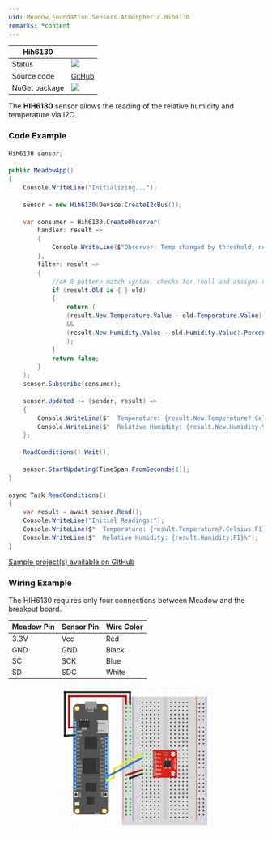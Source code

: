 ```yaml
---
uid: Meadow.Foundation.Sensors.Atmospheric.Hih6130
remarks: *content
---
```


| Hih6130 | |
|--------|--------|
| Status | <img src="https://img.shields.io/badge/Working-brightgreen"/> |
| Source code | [GitHub](https://github.com/WildernessLabs/Meadow.Foundation/tree/master/Source/Meadow.Foundation.Peripherals/Sensors.Atmospheric.Hih6130) |
| NuGet package | <a href="https://www.nuget.org/packages/Meadow.Foundation.Sensors.Atmospheric.Hih6130/" target="_blank"><img src="https://img.shields.io/nuget/v/Meadow.Foundation.Sensors.Atmospheric.Hih6130.svg?label=Meadow.Foundation.Sensors.Atmospheric.Hih6130" /></a> |

The **HIH6130** sensor allows the reading of the relative humidity and temperature via I2C.

### Code Example

```csharp
Hih6130 sensor;

public MeadowApp()
{
    Console.WriteLine("Initializing...");

    sensor = new Hih6130(Device.CreateI2cBus());

    var consumer = Hih6130.CreateObserver(
        handler: result => 
        {
            Console.WriteLine($"Observer: Temp changed by threshold; new temp: {result.New.Temperature?.Celsius:N2}C, old: {result.Old?.Temperature?.Celsius:N2}C");
        },                
        filter: result => 
        {
            //c# 8 pattern match syntax. checks for !null and assigns var.
            if (result.Old is { } old)
            { 
                return (
                (result.New.Temperature.Value - old.Temperature.Value).Abs().Celsius > 0.5
                &&
                (result.New.Humidity.Value - old.Humidity.Value).Percent > 0.05
                );
            }
            return false;
        }
    );
    sensor.Subscribe(consumer);

    sensor.Updated += (sender, result) => 
    {
        Console.WriteLine($"  Temperature: {result.New.Temperature?.Celsius:F1}°C");
        Console.WriteLine($"  Relative Humidity: {result.New.Humidity.Value:F1}%");
    };

    ReadConditions().Wait();

    sensor.StartUpdating(TimeSpan.FromSeconds(1));
}

async Task ReadConditions()
{
    var result = await sensor.Read();
    Console.WriteLine("Initial Readings:");
    Console.WriteLine($"  Temperature: {result.Temperature?.Celsius:F1}°C");
    Console.WriteLine($"  Relative Humidity: {result.Humidity:F1}%");
}

```

[Sample project(s) available on GitHub](https://github.com/WildernessLabs/Meadow.Foundation/tree/master/Source/Meadow.Foundation.Peripherals/Sensors.Atmospheric.Hih6130/Samples/Sensors.Atmospheric.Hih6130_Sample)

### Wiring Example

The HIH6130 requires only four connections between Meadow and the breakout board.

| Meadow Pin   | Sensor Pin     | Wire Color |
|--------------|----------------|------------|
| 3.3V         | Vcc            | Red        |
| GND          | GND            | Black      |
| SC           | SCK            | Blue       |
| SD           | SDC            | White      |

<img src="../../API_Assets/Meadow.Foundation.Sensors.Atmospheric.HIH6130/HIH6130.svg" 
    style="width: 60%; display: block; margin-left: auto; margin-right: auto;" />

